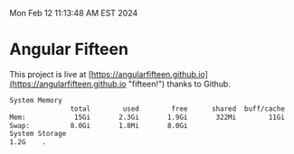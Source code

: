 Mon Feb 12 11:13:48 AM EST 2024

# Angular Fifteen


This project is live at [https://angularfifteen.github.io](https://angularfifteen.github.io "fifteen!") thanks to Github.

```bash
System Memory
               total        used        free      shared  buff/cache   available
Mem:            15Gi       2.3Gi       1.9Gi       322Mi        11Gi        12Gi
Swap:          8.0Gi       1.8Mi       8.0Gi
System Storage
1.2G	.
```
